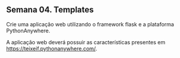 ## Semana 04. Templates
Crie uma aplicação web utilizando o framework flask e a plataforma PythonAnywhere.

A aplicação web deverá possuir as características presentes em https://teixeif.pythonanywhere.com/.
